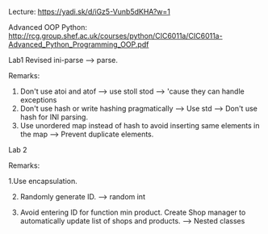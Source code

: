 Lecture:
https://yadi.sk/d/iGz5-Vunb5dKHA?w=1

Advanced OOP Python:
http://rcg.group.shef.ac.uk/courses/python/CIC6011a/CIC6011a-Advanced_Python_Programming_OOP.pdf

Lab1
Revised ini-parse --> parse.

Remarks:
1. Don't use atoi and atof --> use stoll stod --> 'cause they can handle exceptions
2. Don't use hash or write hashing pragmatically --> Use std --> Don't use hash for INI parsing.
3. Use unordered map instead of hash to avoid inserting same elements in the map --> Prevent duplicate elements.

Lab 2

Remarks:

1.Use encapsulation.

2. Randomly generate ID. --> random int

3. Avoid entering ID for function min product. Create Shop manager to automatically update list of shops and products. --> Nested classes



